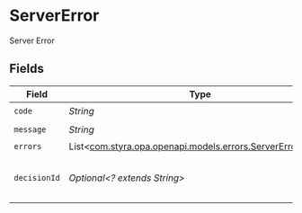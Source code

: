 # ServerError

Server Error


## Fields

| Field                                                                                                   | Type                                                                                                    | Required                                                                                                | Description                                                                                             | Example                                                                                                 |
| ------------------------------------------------------------------------------------------------------- | ------------------------------------------------------------------------------------------------------- | ------------------------------------------------------------------------------------------------------- | ------------------------------------------------------------------------------------------------------- | ------------------------------------------------------------------------------------------------------- |
| `code`                                                                                                  | *String*                                                                                                | :heavy_check_mark:                                                                                      | N/A                                                                                                     |                                                                                                         |
| `message`                                                                                               | *String*                                                                                                | :heavy_check_mark:                                                                                      | N/A                                                                                                     |                                                                                                         |
| `errors`                                                                                                | List<[com.styra.opa.openapi.models.errors.ServerErrorErrors](../../models/errors/ServerErrorErrors.md)> | :heavy_minus_sign:                                                                                      | N/A                                                                                                     |                                                                                                         |
| `decisionId`                                                                                            | *Optional<? extends String>*                                                                            | :heavy_minus_sign:                                                                                      | N/A                                                                                                     | b84cf736-213c-4932-a8e4-bb5c648f1b4d                                                                    |